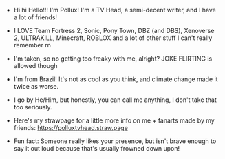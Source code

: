 - Hi hi Hello!!! I'm Pollux! I'm a TV Head, a semi-decent writer, and I have a lot of friends!
- I LOVE Team Fortress 2, Sonic, Pony Town, DBZ (and DBS), Xenoverse 2, ULTRAKILL, Minecraft, ROBLOX and a lot of other stuff I can't really remember rn
- I'm taken, so no getting too freaky with me, alright? JOKE FLIRTING is allowed though
- I'm from Brazil! It's not as cool as you think, and climate change made it twice as worse.
- I go by He/Him, but honestly, you can call me anything, I don't take that too seriously.
- Here's my strawpage for a little more info on me + fanarts made by my friends: https://polluxtvhead.straw.page
  
- Fun fact: Someone really likes your presence, but isn't brave enough to say it out loud because that's usually frowned down upon!
